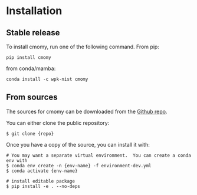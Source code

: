 # Installation



## Stable release

To install cmomy, run one of the following command.  From pip:
```console
pip install cmomy
```

from conda/mamba:
```console
conda install -c wpk-nist cmomy
```

## From sources

The sources for cmomy can be downloaded from the [Github repo].

You can either clone the public repository:

```console
$ git clone {repo}
```

Once you have a copy of the source, you can install it with:

```console
# You may want a separate virtual environment.  You can create a conda env with
$ conda env create -n {env-name} -f environment-dev.yml
$ conda activate {env-name}

# install editable package
$ pip install -e . --no-deps
```

[github repo]: https://github.com/usnistgov/cmomy
